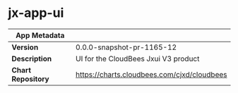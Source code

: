 # jx-app-ui

|App Metadata||
|---|---|
| **Version** | 0.0.0-snapshot-pr-1165-12 |
| **Description** | UI for the CloudBees Jxui V3 product |
| **Chart Repository** | https://charts.cloudbees.com/cjxd/cloudbees |
